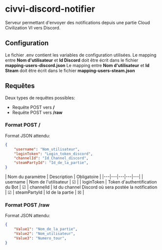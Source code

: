 # civvi-discord-notifier

Serveur permettant d'envoyer des notifications depuis une partie Cloud Civilization VI vers Discord.


## Configuration

Le fichier .env contient les variables de configuration utilisées.
Le mapping entre **Nom d'utilisateur** et **Id Discord** doit être écrit dans le fichier **mapping-users-discord.json**
Le mapping entre **Nom d'utilisateur** et **Id Steam** doit être écrit dans le fichier **mapping-users-steam.json**


## Requêtes

Deux types de requêtes possibles:
* Requête POST vers **/**
* Requête POST vers **/raw**

### Format POST /

Format JSON attendu:

```json
{
    "username": "Nom_utilisateur",
    "loginToken": "Login_token_discord",
    "channelId": "Id_Channel_discord",
    "steamPartyId": "Id_de_la_partie",
}
```

| Nom du paramètre | Description | Obligatoire |
|---|---|---|---|---|
| username | Nom de l'utilisateur | &#x2611; |
| loginToken | Token d'authentification du Bot | &#x2611;
| channelId  | Id du channel Discord où sera postée la notification  | &#x2611;
| steamPartyId | Id de la partie | &#x2612; |

### Format POST /raw

Format JSON attendu:

```json
{
    "Value1": "Nom_de_la_partie",
    "Value2": "Nom_utilisateur",
    "Value3": "Numero_tour",
}
```